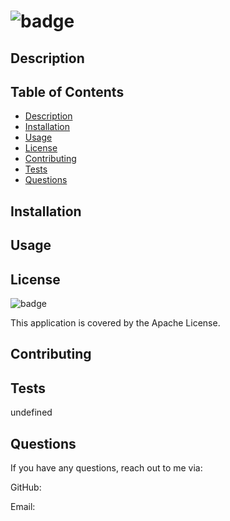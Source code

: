 #  ![badge](https://img.shields.io/badge/Apache-license-blue)

## Description



## Table of Contents

- [Description](#description)
- [Installation](#installation)
- [Usage](#usage)
- [License](#license)
- [Contributing](#contributing)
- [Tests](#tests)
- [Questions](#questions)
## Installation


## Usage

 

## License

![badge](https://img.shields.io/badge/Apache-license-blue)

This application is covered by the Apache License. 

## Contributing



## Tests

undefined

## Questions

If you have any questions, reach out to me via:

GitHub: [](https://github.com/)

Email: [](mailto:)


